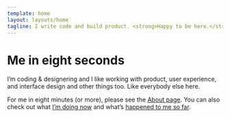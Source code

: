```yaml
---
template: home
layout: layouts/home
tagline: I write code and build product. <strong>Happy to be here.</strong>
---
```


# Me in eight seconds

I’m coding & designering and I like working with product, user experience, and interface design and other things too. Like everybody else here.

For me in eight minutes (or more), please see the [About page](/about). You can also check out what [I’m doing now](/now) and what’s [happened to me so far](/now).
